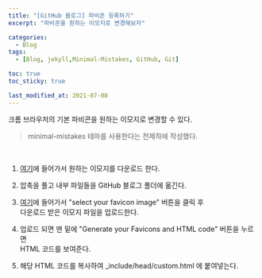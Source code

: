 ```yaml
---
title: "[GitHub 블로그] 파비콘 등록하기"
excerpt: "파비콘을 원하는 이모지로 변경해보자"

categories:
  - Blog
tags:
  - [Blog, jekyll,Minimal-Mistakes, GitHub, Git]

toc: true
toc_sticky: true

last_modified_at: 2021-07-08
---
```


크롬 브라우저의 기본 파비콘을 원하는 이모지로 변경할 수 있다.

> minimal-mistakes 테마를 사용한다는 전제하에 작성했다.

<br/>

1. [여기](https://favicon.io/emoji-favicons)에 들어가서 원하는 이모지를 다운로드 한다.

2. 압축을 풀고 내부 파일들을 GitHub 블로그 폴더에 옮긴다.

3. [여기](https://realfavicongenerator.net/)에 들어가서 "select your favicon image" 버튼을 클릭 후   
 다운로드 받은 이모지 파일을 업로드한다.

4. 업로드 되면 맨 밑에 "Generate your Favicons and HTML code" 버튼을 누르면   
HTML 코드를 보여준다.

5. 해당 HTML 코드를 복사하여 _include/head/custom.html 에 붙여넣는다.
